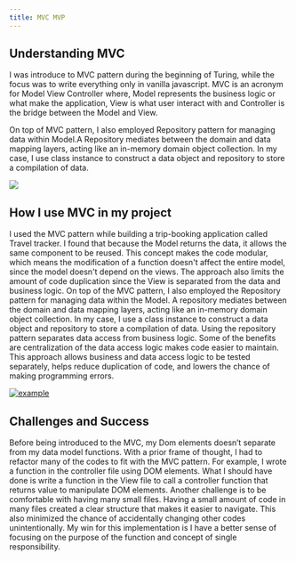 ```yaml
---
title: MVC MVP
---
```


## Understanding MVC

I was introduce to MVC pattern during the beginning of Turing, while the focus was to write everything only in vanilla javascript. MVC is an acronym for Model View Controller where, Model represents the business logic or what make the application, View is what user interact with and Controller is the bridge between the Model and View.

On top of MVC pattern, I also employed Repository pattern for managing data within Model.A Repository mediates between the domain and data mapping layers, acting like an in-memory domain object collection. In my case, I use class instance to construct a data object and repository to store a compilation of data.

[![](https://mermaid.ink/img/pako:eNpFjL0KwzAMhF_FaE5ewJQObddO_Zm0CFtpArZcFJlQQt69Dh26HN9xx7dCKJHBw5DKEkZSc_cTymNmdX1_dM-JF5Q93WHv5yKmJSVWlD__tmszJRToILNmmmLTrijOIdjImRF8w8gD1WQIKFu7UrVy-0gAb1q5g_qOZHyZ6KWUwQ-UZt6-QP04nA?type=png)](https://mermaid.live/edit#pako:eNpFjL0KwzAMhF_FaE5ewJQObddO_Zm0CFtpArZcFJlQQt69Dh26HN9xx7dCKJHBw5DKEkZSc_cTymNmdX1_dM-JF5Q93WHv5yKmJSVWlD__tmszJRToILNmmmLTrijOIdjImRF8w8gD1WQIKFu7UrVy-0gAb1q5g_qOZHyZ6KWUwQ-UZt6-QP04nA)

## How I use MVC in my project

I used the MVC pattern while building a trip-booking application called Travel tracker. I found that because the Model returns the data, it allows the same component to be reused. This concept makes the code modular, which means the modification of a function doesn't affect the entire model, since the model doesn't depend on the views. The approach also limits the amount of code duplication since the View is separated from the data and business logic.
On top of the MVC pattern, I also employed the Repository pattern for managing data within the Model. A repository mediates between the domain and data mapping layers, acting like an in-memory domain object collection. In my case, I use a class instance to construct a data object and repository to store a compilation of data.
Using the repository pattern separates data access from business logic. Some of the benefits are centralization of the data access logic makes code easier to maintain. This approach allows business and data access logic to be tested separately, helps reduce duplication of code, and lowers the chance of making programming errors.

[![example](https://mermaid.ink/img/pako:eNplUUFOwzAQ_Iq1J5BaHhBVSEAvHJAQrTjtxThbYuTYkb2mQlX_ju3ESRAnz45ndkb2BZRrCRo4GXdWnfQsjo9o3zWdbxDyIRCtCMrrge--AsKt2G239-LJWfbOGPJJtwxFreZxdKBdCYr74fX5P_mSmhi0IX58ejl0dT6m6PBGg0tBGYuMSw7Xm6lYXpIVK8_EyW8am1YolJEhlC2Vql3_evcUWE_pBS_x81V1zsTitJK1s9U7TqvsFVuXkG1hAz35Xuo2fcwlyQQCd9QTQpNgSycZDSOgvSapjOwOP1ZBwz7SBuLQSqa9lukV-5G8_gL6Takk?type=png)](https://mermaid.live/edit#pako:eNplUUFOwzAQ_Iq1J5BaHhBVSEAvHJAQrTjtxThbYuTYkb2mQlX_ju3ESRAnz45ndkb2BZRrCRo4GXdWnfQsjo9o3zWdbxDyIRCtCMrrge--AsKt2G239-LJWfbOGPJJtwxFreZxdKBdCYr74fX5P_mSmhi0IX58ejl0dT6m6PBGg0tBGYuMSw7Xm6lYXpIVK8_EyW8am1YolJEhlC2Vql3_evcUWE_pBS_x81V1zsTitJK1s9U7TqvsFVuXkG1hAz35Xuo2fcwlyQQCd9QTQpNgSycZDSOgvSapjOwOP1ZBwz7SBuLQSqa9lukV-5G8_gL6Takk)

## Challenges and Success

Before being introduced to the MVC, my Dom elements doesn’t separate from my data model functions. With a prior frame of thought, I had to refactor many of the codes to fit with the MVC pattern. For example, I wrote a function in the controller file using DOM elements. What I should have done is write a function in the View file to call a controller function that returns value to manipulate DOM elements.
Another challenge is to be comfortable with having many small files. Having a small amount of code in many files created a clear structure that makes it easier to navigate. This also minimized the chance of accidentally changing other codes unintentionally.
My win for this implementation is I have a better sense of focusing on the purpose of the function and concept of single responsibility.
